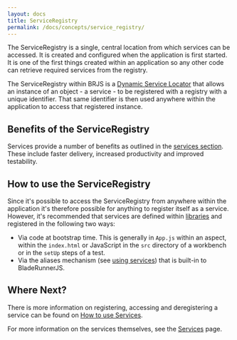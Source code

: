 ```yaml
---
layout: docs
title: ServiceRegistry
permalink: /docs/concepts/service_registry/
---
```


The ServiceRegistry is a single, central location from which services can be accessed. It is created and configured when the application is first started. It is one of the first things created within an application so any other code can retrieve required services from the registry.

The ServiceRegistry within BRJS is a [Dynamic Service Locator](http://martinfowler.com/articles/injection.html#ADynamicServiceLocator) that allows an instance of an object - a service - to be registered with a registry with a unique identifier. That same identifier is then used anywhere within the application to access that registered instance.

## Benefits of the ServiceRegistry

Services provide a number of benefits as outlined in the [services section](/docs/concepts/services/). These include faster delivery, increased productivity and improved testability.

## How to use the ServiceRegistry

Since it's possible to access the ServiceRegistry from anywhere within the application it's therefore possible for anything to register itself as a service. However, it's recommended that services are defined within [libraries](/docs/concepts/libraries/) and registered in the following two ways:

* Via code at bootstrap time. This is generally in `App.js` within an aspect, within the `index.html` or JavaScript in the `src` directory of a workbench or in the `setUp` steps of a test.
* Via the aliases mechanism (see [using services](/docs/use/service_registry/)) that is built-in to BladeRunnerJS.

## Where Next?

There is more information on registering, accessing and deregistering a service can be found on [How to use Services](/docs/use/service_registry/).

For more information on the services themselves, see the [Services](/docs/concepts/services/) page.
